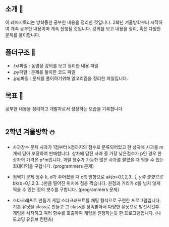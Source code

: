 ## 소개 📌
이 레파지토리는 방학동한 공부한 내용을 정리한 것입니다.
2학년 겨울방학부터 시작하여 계속 공부한 내용이며 계속 진행될 것입니다.
강의를 보고 내용을 정리, 혹은 다양한 문제를 풀이합니다.

## 폴더구조 📂
- .txt파일 : 동영상 강의를 보고 정리한 내용 파일
- .py파일 : 문제를 풀이한 코드 파일
- .jpg파일 : 문제를 풀이하기위해 알고리즘을 정리한 파일입니다.

## 목표 🎯
공부한 내용을 정리하고 개발자로서 성장하는 모습을 기록합니다
<br><br>

## 2학년 겨울방학 ⛄
- 사과장수 문제
  사과가 1점부터 k점까지의 점수로 분류되어있고 한 상자에 사과를 m개씩 담아 포장하여 판매합니다.
  상자에 담진 사과 중 가장 낮은점수가 p인 경우 한 상자의 가격은 p*m입니다.
  과일 장수가 가능한 많은 사과를 팔았을 때 얻을 수 있는 최대이익을 구합니다.
  (programmers 문제)
  
- 점찍기 문제
  정수 k, d가 주어졌을 때
  x축 방향으로 a*k(a=0,1,2,3...), y축 방향으로 b*k(b=0,1,2,3...)만큼 떨어진 위치에 점을 찍습니다.
  원점과 거리가 d를 넘지 않게 찍을 수 있는 점의 갯수를 구합니다.
  (programmers 문제)
  
- 스타크래프트 만들기
  게임 스타크래프트를 채팅 형식으로 구현한 프로그램입니다.
  기본 유닛을 class로 만들고 그 class를 상속받아서 다양한 유닛으로 발전시킨후
  게임을 시작하고 여러 함수를 호출하여 게임을 진행하는듯 한 프로그램입니다.
  (나도코딩 유튜브 컨텐츠)
